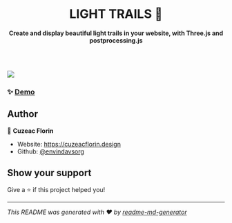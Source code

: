 <h1 align="center">LIGHT TRAILS 👋</h1>
<p align="center">
	<strong>Create and display beautiful light trails in your website, with Three.js and postprocessing.js</strong>
</p>

<br><br>

![](docs/light-trails.gif)

### ✨ [Demo](https://lighttrails.now.sh)

## Author

👤 **Cuzeac Florin**

* Website: https://cuzeacflorin.design
* Github: [@envindavsorg](https://github.com/envindavsorg)

## Show your support

Give a ⭐️ if this project helped you!

***
_This README was generated with ❤️ by [readme-md-generator](https://github.com/kefranabg/readme-md-generator)_